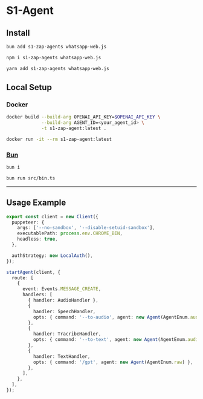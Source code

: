 # S1-Agent

## Install

```bash
bun add s1-zap-agents whatsapp-web.js
```

```bash
npm i s1-zap-agents whatsapp-web.js
```

```bash
yarn add s1-zap-agents whatsapp-web.js
```

## Local Setup

### Docker

```bash
docker build --build-arg OPENAI_API_KEY=$OPENAI_API_KEY \
             --build-arg AGENT_ID=<your_agent_id> \
             -t s1-zap-agent:latest .
```

```bash
docker run -it --rm s1-zap-agent:latest
```

### [Bun](https://bun.sh)

```bash
bun i
```

```bash
bun run src/bin.ts
```

---

## Usage Example

```ts
export const client = new Client({
  puppeteer: {
    args: ['--no-sandbox', '--disable-setuid-sandbox'],
    executablePath: process.env.CHROME_BIN,
    headless: true,
  },

  authStrategy: new LocalAuth(),
});

startAgent(client, {
  route: [
    {
      event: Events.MESSAGE_CREATE,
      handlers: [
        { handler: AudioHandler },
        {
          handler: SpeechHandler,
          opts: { command: '--to-audio', agent: new Agent(AgentEnum.audio) },
        },
        {
          handler: TracribeHandler,
          opts: { command: '--to-text', agent: new Agent(AgentEnum.audio) },
        },
        {
          handler: TextHandler,
          opts: { command: '/gpt', agent: new Agent(AgentEnum.raw) },
        },
      ],
    },
  ],
});
```
